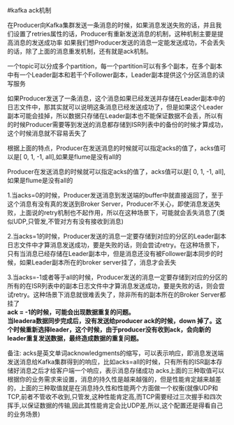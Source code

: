 #kafka ack机制



在Producer向Kafka集群发送一条消息的时候，如果消息发送失败的话，并且我们设置了retries属性的话，Producer有重新发送消息的机制，这种机制主要是提高消息的发送成功率
如果我们想Producer发送的消息一定能发送成功，不会丢失的话，除了上面的消息重发机制，还有就是ack机制。  

一个topic可以分成多个partition，每一个partition可以有多个副本，在多个副本中有一个Leader副本和若干个Follower副本，Leader副本提供这个分区消息的读写服务  

如果Producer发送了一条消息，这个消息如果已经发送并存储在Leader副本中的日志文件中，那其实就可以说明这条消息已经发送成功了，但是如果这个Leader副本可能会挂掉，所以数据只存储在Leader副本也不能保证数据不会丢，所以有的时候Producer需要等到发送的消息都存储到ISR列表中的备份的时候才算成功，这个时候消息就不容易丢失了  

根据上面的特点，Producer在发送消息的时候就可以指定acks的值了，acks值可以是[ 0, 1, -1, all],如果是flume是没有all的


Producer在发送消息的时候就可以指定acks的值了，acks值可以是[ 0, 1, -1, all],如果是flume是没有all的

1.当acks=0的时候，Producer发送消息到发送端的buffer中就直接返回了，至于这个消息有没有真的发送到Broker Server，Producer不关心，即使消息发送失败，上面说的retry机制也不起作用，所以在这种场景下，可能就会丢失消息了(类似UDP,只管发,不管对方有没有接收到消息)  

2.当acks=1的时候，Producer发送的消息一定要存储到对应的分区的Leader副本日志文件中才算消息发送成功，要是失败的话，则会尝试retry。在这种场景下，只有当消息已经存储在Leader副本中，但是消息还没有被Follower副本同步的时候，如果Leader副本所在的broker server挂了，消息才会丢失  

3.当acks=-1或者等于all的时候，Producer发送的消息一定要存储到对应的分区的所有的在ISR列表中的副本日志文件中才算消息发送成功，要是失败的话，则会尝试retry。这种场景下消息就很难丢失了，除非所有的副本所在的Broker Server都挂了    
**ack = -1的时候，可能会出现数据重复的问题。**    
**当leadera数据同步完成后，没有发送给producer ack的时候，down 掉了。这个时候重新选择leader，这个时候，由于producer没有收到ack，会向新的leader重复发送数据，最终造成数据的重复问题。**


备注:
acks是英文单词acknowledgments的缩写，可以表示响应，即消息发送端发送消息给Kafka集群得到的响应，比如acks=all的时候，只有所有的ISR副本存储好消息之后才给客户端一个响应，表示消息存储成功
acks上面的三种取值可以根据你的业务需求来设置，消息的持久性是越来越强的，但是性能肯定越来越差的，上面的三种取值就是在消息持久性和性能两个方面做一个权衡(就像UDP和TCP,前者不管收不收到,只管发,这种性能肯定高,而TCP需要经过三次握手和四次挥手,以保证数据的传输,因此其性能肯定会比UDP差,所以,这个配置还是得看自己的业务场景)